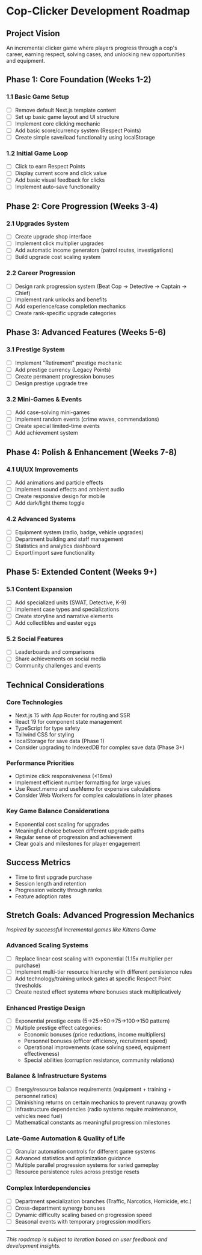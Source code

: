 # Cop-Clicker Development Roadmap

## Project Vision
An incremental clicker game where players progress through a cop's career, earning respect, solving cases, and unlocking new opportunities and equipment.

## Phase 1: Core Foundation (Weeks 1-2)

### 1.1 Basic Game Setup
- [ ] Remove default Next.js template content
- [ ] Set up basic game layout and UI structure
- [ ] Implement core clicking mechanic
- [ ] Add basic score/currency system (Respect Points)
- [ ] Create simple save/load functionality using localStorage

### 1.2 Initial Game Loop
- [ ] Click to earn Respect Points
- [ ] Display current score and click value
- [ ] Add basic visual feedback for clicks
- [ ] Implement auto-save functionality

## Phase 2: Core Progression (Weeks 3-4)

### 2.1 Upgrades System
- [ ] Create upgrade shop interface
- [ ] Implement click multiplier upgrades
- [ ] Add automatic income generators (patrol routes, investigations)
- [ ] Build upgrade cost scaling system

### 2.2 Career Progression
- [ ] Design rank progression system (Beat Cop → Detective → Captain → Chief)
- [ ] Implement rank unlocks and benefits
- [ ] Add experience/case completion mechanics
- [ ] Create rank-specific upgrade categories

## Phase 3: Advanced Features (Weeks 5-6)

### 3.1 Prestige System
- [ ] Implement "Retirement" prestige mechanic
- [ ] Add prestige currency (Legacy Points)
- [ ] Create permanent progression bonuses
- [ ] Design prestige upgrade tree

### 3.2 Mini-Games & Events
- [ ] Add case-solving mini-games
- [ ] Implement random events (crime waves, commendations)
- [ ] Create special limited-time events
- [ ] Add achievement system

## Phase 4: Polish & Enhancement (Weeks 7-8)

### 4.1 UI/UX Improvements
- [ ] Add animations and particle effects
- [ ] Implement sound effects and ambient audio
- [ ] Create responsive design for mobile
- [ ] Add dark/light theme toggle

### 4.2 Advanced Systems
- [ ] Equipment system (radio, badge, vehicle upgrades)
- [ ] Department building and staff management
- [ ] Statistics and analytics dashboard
- [ ] Export/import save functionality

## Phase 5: Extended Content (Weeks 9+)

### 5.1 Content Expansion
- [ ] Add specialized units (SWAT, Detective, K-9)
- [ ] Implement case types and specializations
- [ ] Create storyline and narrative elements
- [ ] Add collectibles and easter eggs

### 5.2 Social Features
- [ ] Leaderboards and comparisons
- [ ] Share achievements on social media
- [ ] Community challenges and events

## Technical Considerations

### Core Technologies
- Next.js 15 with App Router for routing and SSR
- React 19 for component state management
- TypeScript for type safety
- Tailwind CSS for styling
- localStorage for save data (Phase 1)
- Consider upgrading to IndexedDB for complex save data (Phase 3+)

### Performance Priorities
- Optimize click responsiveness (<16ms)
- Implement efficient number formatting for large values
- Use React.memo and useMemo for expensive calculations
- Consider Web Workers for complex calculations in later phases

### Key Game Balance Considerations
- Exponential cost scaling for upgrades
- Meaningful choice between different upgrade paths
- Regular sense of progression and achievement
- Clear goals and milestones for player engagement

## Success Metrics
- Time to first upgrade purchase
- Session length and retention
- Progression velocity through ranks
- Feature adoption rates

## Stretch Goals: Advanced Progression Mechanics

*Inspired by successful incremental games like Kittens Game*

### Advanced Scaling Systems
- [ ] Replace linear cost scaling with exponential (1.15x multiplier per purchase)
- [ ] Implement multi-tier resource hierarchy with different persistence rules
- [ ] Add technology/training unlock gates at specific Respect Point thresholds
- [ ] Create nested effect systems where bonuses stack multiplicatively

### Enhanced Prestige Design
- [ ] Exponential prestige costs (5→25→50→75→100→150 pattern)
- [ ] Multiple prestige effect categories:
  - Economic bonuses (price reductions, income multipliers)
  - Personnel bonuses (officer efficiency, recruitment speed)
  - Operational improvements (case solving speed, equipment effectiveness)
  - Special abilities (corruption resistance, community relations)

### Balance & Infrastructure Systems
- [ ] Energy/resource balance requirements (equipment + training + personnel ratios)
- [ ] Diminishing returns on certain mechanics to prevent runaway growth
- [ ] Infrastructure dependencies (radio systems require maintenance, vehicles need fuel)
- [ ] Mathematical constants as meaningful progression milestones

### Late-Game Automation & Quality of Life
- [ ] Granular automation controls for different game systems
- [ ] Advanced statistics and optimization guidance
- [ ] Multiple parallel progression systems for varied gameplay
- [ ] Resource persistence rules across prestige resets

### Complex Interdependencies
- [ ] Department specialization branches (Traffic, Narcotics, Homicide, etc.)
- [ ] Cross-department synergy bonuses
- [ ] Dynamic difficulty scaling based on progression speed
- [ ] Seasonal events with temporary progression modifiers

---

*This roadmap is subject to iteration based on user feedback and development insights.*